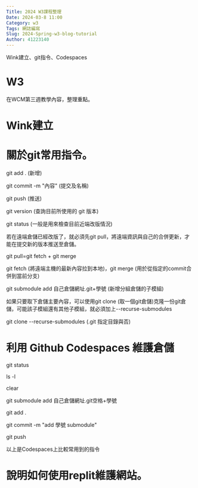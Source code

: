 ```yaml
---
Title: 2024 W3課程整理
Date: 2024-03-8 11:00
Category: w3
Tags: 網誌編寫
Slug: 2024-Spring-w3-blog-tutorial
Author: 41223140
---
```


Wink建立、git指令、Codespaces

<!-- PELICAN_END_SUMMARY -->

# W3
在WCM第三週教學內容，整理重點。

# Wink建立

# 關於git常用指令。
git add . (新增)

git commit -m "內容" (提交及名稱)

git push (推送)

git version (查詢目前所使用的 git 版本)

git status (一般是用來檢查目前近端改版情況)

若在遠端倉儲已經改版了，就必須先git pull，將遠端資訊與自己的合併更新，才能在提交新的版本推送至倉儲。

git pull=git fetch + git merge

git fetch (將遠端主機的最新內容拉到本地)，git merge (用於從指定的commit合併到當前分支)

git submodule add 自己倉儲網址.git+學號 (新增分組倉儲的子模組)

如果只要取下倉儲主要內容，可以使用git clone (取一個git倉儲)克隆一份git倉儲，可能該子模組還有其他子模組，就必須加上--recurse-submodules

git clone --recurse-submodules (.git 指定目錄與否)

# 利用 Github Codespaces 維護倉儲
git status

ls -l

clear

git submodule add 自己倉儲網址.git空格+學號

git add .

git commit -m "add 學號 submodule"

git push

以上是Codespaces上比較常用到的指令

# 說明如何使用replit維護網站。